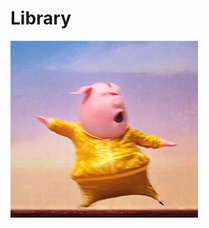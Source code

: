 # Library

![Alt Text](https://github.com/jeka1488/Library/blob/master/image_862608170658166153282.gif)
